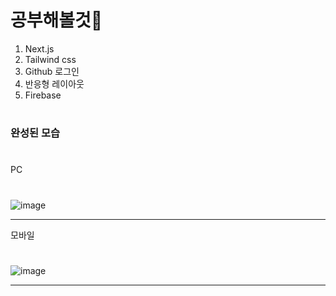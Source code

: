 # 공부해볼것🦢
1. Next.js
2. Tailwind css
3. Github 로그인
4. 반응형 레이아웃
5. Firebase

#
#
#
### 완성된 모습
#
PC
#
![image](https://user-images.githubusercontent.com/57261470/127614105-b175afdb-089b-4b32-ada3-59ef85976d19.png)
***

모바일
#
![image](https://user-images.githubusercontent.com/57261470/127616046-cffd687c-8a77-42b8-afbb-b7fef6bef371.png)
***

